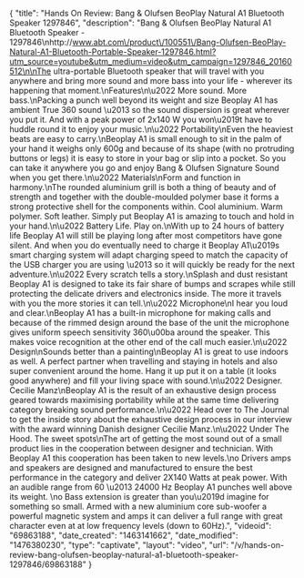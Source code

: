 {
    "title": "Hands On Review: Bang & Olufsen BeoPlay Natural A1 Bluetooth Speaker 1297846",
    "description": "Bang & Olufsen BeoPlay Natural A1 Bluetooth Speaker - 1297846\nhttp:\/\/www.abt.com\/product\/100551\/Bang-Olufsen-BeoPlay-Natural-A1-Bluetooth-Portable-Speaker-1297846.html?utm_source=youtube&utm_medium=video&utm_campaign=1297846_20160512\n\nThe ultra-portable Bluetooth speaker that will travel with you anywhere and bring more sound and more bass into your life - wherever its happening that moment.\nFeatures\n\u2022 More sound. More bass.\nPacking a punch well beyond its weight and size Beoplay A1 has ambient True 360 sound \u2013 so the sound dispersion is great wherever you put it. And with a peak power of 2x140 W you won\u2019t have to huddle round it to enjoy your music.\n\u2022 Portability\nEven the heaviest beats are easy to carry.\nBeoplay A1 is small enough to sit in the palm of your hand it weighs only 600g and because of its shape (with no protruding buttons or legs) it is easy to store in your bag or slip into a pocket. So you can take it anywhere you go and enjoy Bang & Olufsen Signature Sound when you get there.\n\u2022 Materials\nForm and function in harmony.\nThe rounded aluminium grill is both a thing of beauty and of strength and together with the double-moulded polymer base it forms a strong protective shell for the components within. Cool aluminium. Warm polymer. Soft leather. Simply put Beoplay A1 is amazing to touch and hold in your hand.\n\u2022 Battery Life. Play on.\nWith up to 24 hours of battery life Beoplay A1 will still be playing long after most competitors have gone silent. And when you do eventually need to charge it Beoplay A1\u2019s smart charging system will adapt charging speed to match the capacity of the USB charger you are using \u2013 so it will quickly be ready for the next adventure.\n\u2022 Every scratch tells a story.\nSplash and dust resistant Beoplay A1 is designed to take its fair share of bumps and scrapes while still protecting the delicate drivers and electronics inside. The more it travels with you the more stories it can tell.\n\u2022 Microphone\nI hear you loud and clear.\nBeoplay A1 has a built-in microphone for making calls and because of the rimmed design around the base of the unit the microphone gives uniform speech sensitivity 360\u00ba around the speaker. This makes voice recognition at the other end of the call much easier.\n\u2022 Design\nSounds better than a painting\nBeoplay A1 is great to use indoors as well. A perfect partner when travelling and staying in hotels and also super convenient around the home. Hang it up put it on a table (it looks good anywhere) and fill your living space with sound.\n\u2022 Designer. Cecilie Manz\nBeoplay A1 is the result of an exhaustive design process geared towards maximising portability while at the same time delivering category breaking sound performance.\n\u2022 Head over to The Journal to get the inside story about the exhaustive design process in our interview with the award winning Danish designer Cecilie Manz.\n\u2022 Under The Hood. The sweet spots\nThe art of getting the most sound out of a small product lies in the cooperation between designer and technician. With Beoplay A1 this cooperation has been taken to new levels.\no Drivers amps and speakers are designed and manufactured to ensure the best performance in the category and deliver 2X140 Watts at peak power. With an audible range from 60 \u2013 24000 Hz Beoplay A1 punches well above its weight. \no Bass extension is greater than you\u2019d imagine for something so small. Armed with a new aluminium core sub-woofer a powerful magnetic system and amps it can deliver a full range with great character even at at low frequency levels (down to 60Hz).",
    "videoid": "69863188",
    "date_created": "1463141662",
    "date_modified": "1476380230",
    "type": "captivate",
    "layout": "video",
    "url": "\/v\/hands-on-review-bang-olufsen-beoplay-natural-a1-bluetooth-speaker-1297846\/69863188"
}